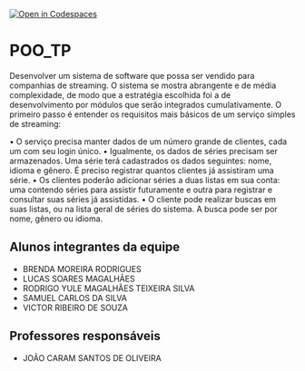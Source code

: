 [![Open in Codespaces](https://classroom.github.com/assets/launch-codespace-f4981d0f882b2a3f0472912d15f9806d57e124e0fc890972558857b51b24a6f9.svg)](https://classroom.github.com/open-in-codespaces?assignment_repo_id=10681654)
# POO_TP

Desenvolver um sistema de software que possa ser vendido para companhias de streaming. O sistema se mostra abrangente e de média complexidade, de modo que a estratégia escolhida foi a de desenvolvimento por módulos que serão integrados cumulativamente. O primeiro passo é entender os requisitos mais básicos de um serviço simples de streaming:

• O serviço precisa manter dados de um número grande de clientes, cada um com seu login único.
• Igualmente, os dados de séries precisam ser armazenados. Uma série terá cadastrados os dados seguintes:
  nome, idioma e gênero. É preciso registrar quantos clientes já assistiram uma série.
• Os clientes poderão adicionar séries a duas listas em sua conta: uma contendo séries para assistir futuramente
  e outra para registrar e consultar suas séries já assistidas.
• O cliente pode realizar buscas em suas listas, ou na lista geral de séries do sistema. A busca pode ser por nome,
  gênero ou idioma.

## Alunos integrantes da equipe

* BRENDA MOREIRA RODRIGUES
* LUCAS SOARES MAGALHÃES
* RODRIGO YULE MAGALHÃES TEIXEIRA SILVA
* SAMUEL CARLOS DA SILVA
* VICTOR RIBEIRO DE SOUZA

## Professores responsáveis

* JOÃO CARAM SANTOS DE OLIVEIRA

